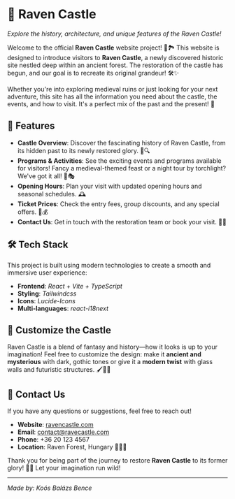 # 🏰 Raven Castle

_Explore the history, architecture, and unique features of the Raven Castle!_

Welcome to the official **Raven Castle** website project! 🖤🏞️ This website is designed to introduce visitors to **Raven Castle**, a newly discovered historic site nestled deep within an ancient forest. The restoration of the castle has begun, and our goal is to recreate its original grandeur! 🛠️✨

Whether you're into exploring medieval ruins or just looking for your next adventure, this site has all the information you need about the castle, the events, and how to visit. It's a perfect mix of the past and the present! 🔮

## 🌟 Features

- **Castle Overview**: Discover the fascinating history of Raven Castle, from its hidden past to its newly restored glory. 🏰🔍
- **Programs & Activities**: See the exciting events and programs available for visitors! Fancy a medieval-themed feast or a night tour by torchlight? We've got it all! 🏹🎭
- **Opening Hours**: Plan your visit with updated opening hours and seasonal schedules. 🕰️
- **Ticket Prices**: Check the entry fees, group discounts, and any special offers. 🎫💰
- **Contact Us**: Get in touch with the restoration team or book your visit. 📧📞

## 🛠️ Tech Stack

This project is built using modern technologies to create a smooth and immersive user experience:

- **Frontend**: _React + Vite + TypeScript_
- **Styling**: _Tailwindcss_
- **Icons**: _Lucide-Icons_
- **Multi-languages**: _react-i18next_

## 🎨 Customize the Castle

Raven Castle is a blend of fantasy and history—how it looks is up to your imagination! Feel free to customize the design: make it **ancient and mysterious** with dark, gothic tones or give it a **modern twist** with glass walls and futuristic structures. 🖌️🏰🔮

## 📧 Contact Us

If you have any questions or suggestions, feel free to reach out!

- **Website**: [ravencastle.com]()
- **Email**: contact@ravecastle.com
- **Phone**: +36 20 123 4567
- **Location**: Raven Forest, Hungary 🌲🇭🇺

Thank you for being part of the journey to restore **Raven Castle** to its former glory! 🏰✨ Let your imagination run wild!

---

_Made by: Koós Balázs Bence_
